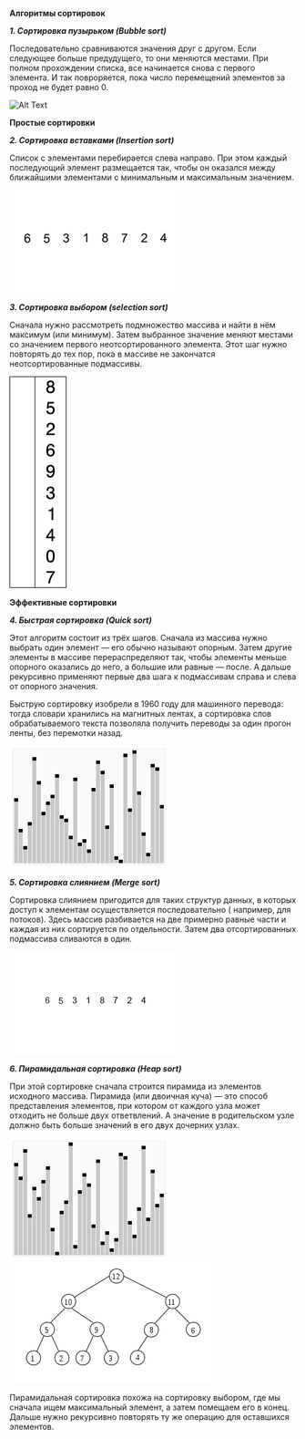 **Алгоритмы сортировок**

***1. Сортировка пузырьком (Bubble sort)***

Последовательно сравниваются значения друг с другом. Если следующее больше предудущего, то они меняются местами. При
полном прохождении списка, все начинается снова с первого элемента. И так повроряется, пока число перемещений элементов
за проход не будет равно 0.

![Alt Text](images/bubble_sort.gif)

**Простые сортировки**

***2. Сортировка вставками (Insertion sort)***

Список с элементами перебирается слева направо. При этом каждый последующий элемент размещается так, чтобы он оказался
между ближайшими элементами с минимальным и максимальным значением.

![Alt Text](images/insertion_sort.gif)

***3. Сортировка выбором (selection sort)***

Сначала нужно рассмотреть подмножество массива и найти в нём максимум (или минимум). Затем выбранное значение меняют
местами со значением первого неотсортированного элемента. Этот шаг нужно повторять до тех пор, пока в массиве не
закончатся неотсортированные подмассивы.

![Alt Text](images/selection_sort.gif)

**Эффективные сортировки**

***4. Быстрая сортировка (Quick sort)***

Этот алгоритм состоит из трёх шагов. Сначала из массива нужно выбрать один элемент — его обычно называют опорным. Затем
другие элементы в массиве перераспределяют так, чтобы элементы меньше опорного оказались до него, а большие или равные —
после. А дальше рекурсивно применяют первые два шага к подмассивам справа и слева от опорного значения.

Быструю сортировку изобрели в 1960 году для машинного перевода: тогда словари хранились на магнитных лентах, а
сортировка слов обрабатываемого текста позволяла получить переводы за один прогон ленты, без перемотки назад.

![Alt Text](images/quick_sort.gif)

***5. Сортировка слиянием (Merge sort)***

Сортировка слиянием пригодится для таких структур данных, в которых доступ к элементам осуществляется последовательно (
например, для потоков). Здесь массив разбивается на две примерно равные части и каждая из них сортируется по
отдельности. Затем два отсортированных подмассива сливаются в один.

![Alt Text](images/merge_sort.gif)

***6. Пирамидальная сортировка (Heap sort)***

При этой сортировке сначала строится пирамида из элементов исходного массива. Пирамида (или двоичная куча) — это способ
представления элементов, при котором от каждого узла может отходить не больше двух ответвлений. А значение в
родительском узле должно быть больше значений в его двух дочерних узлах.

![Alt Text](images/heap_sort.gif)
![Alt Text](images/heap_sort2.gif)

Пирамидальная сортировка похожа на сортировку выбором, где мы сначала ищем максимальный элемент, а затем помещаем его в
конец. Дальше нужно рекурсивно повторять ту же операцию для оставшихся элементов.